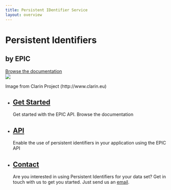```yaml
---
title: Persistent IDentifier Service
layout: overview
---
```


<div class="wrapper feature">
	<h1>Persistent Identifiers</h1>
	<h2>by EPIC</h2>
	<a href="/guides/overview/" class="button">Browse the documentation</a>
	<div class="handle-pid-logo">
		<img src="/shared/images/handle-pid.png"  />
		<span class="caption simple-caption">  
		<p>Image from Clarin Project (http://www.clarin.eu)</p>  
		</span> 
	</div>


</div>

<div class="full-width-divider">
	<ul class="wrapper highlights">
		<li class="highlight-module">
			<a href="/guides/overview/"><span class="big-icon glyphicon-book"></span></a>
			<h2><a href="/guides/overview/">Get Started</a></h2>
			<p>Get started with the EPIC API. Browse the documentation</p>
		</li>
		<li class="highlight-module">
			<a href="/guides/api/"><span class="big-icon glyphicon-list-alt"></span></a>
			<h2><a href="/guides/api/">API</a></h2>
			<p>Enable the use of persistent identifiers in your application using the EPIC API</p>
		</li>
		<li class="highlight-module">
			<a href="mailto:contact@pid.consortium.eu" target='blank'><span class="big-icon glyphicon-envelope"></span></a>
			<h2><a href="mailto:contact@pid.consortium.eu" target="blank">Contact</a></h2>
			<p>Are you interested in using Persistent Identifiers for your data set? Get in touch with us to get you started. Just send us an 
			<a href='mailto:contact@pid.consortium.eu' target='blank'>email</a>.</p>
		</li>
	</ul>
</div>
